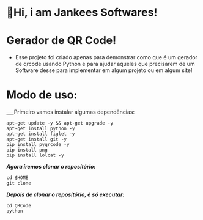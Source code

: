 # 👋Hi, i am Jankees Softwares!

# Gerador de QR Code!
   - Esse projeto foi criado apenas para demonstrar como que é um gerador de qrcode usando Python e para ajudar aqueles que precisarem de um Software desse para implementar em algum projeto ou em algum site!

# Modo de uso:
   ___Primeiro vamos instalar algumas dependências:
   
    apt-get update -y && apt-get upgrade -y
    apt-get install python -y
    apt-get install figlet -y
    apt-get install git -y
    pip install pyqrcode -y
    pip install png
    pip install lolcat -y
    
   ___Agora iremos clonar o repositório:___
    
    cd $HOME
    git clone

   ___Depois de clonar o repositório, é só executar:___
   
    cd QRCode
    python 
